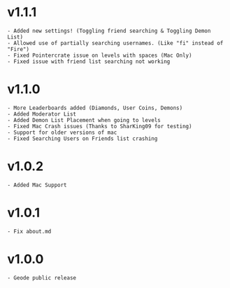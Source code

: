 # v1.1.1
    - Added new settings! (Toggling friend searching & Toggling Demon List)
    - Allowed use of partially searching usernames. (Like "fi" instead of "Fire")
    - Fixed Pointercrate issue on levels with spaces (Mac Only)
    - Fixed issue with friend list searching not working
# v1.1.0
    - More Leaderboards added (Diamonds, User Coins, Demons)
    - Added Moderator List
    - Added Demon List Placement when going to levels
    - Fixed Mac Crash issues (Thanks to SharKing09 for testing)
    - Support for older versions of mac
    - Fixed Searching Users on Friends list crashing
# v1.0.2 
    - Added Mac Support
# v1.0.1
    - Fix about.md
# v1.0.0
    - Geode public release
